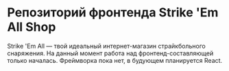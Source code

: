 # Репозиторий фронтенда Strike 'Em All Shop 

Strike 'Em All — твой идеальный интернет-магазин страйкбольного снаряжения.
На данный момент работа над фронтенд-составляющей только началась.
Фреймворка пока нет, в будующем планируется React.
